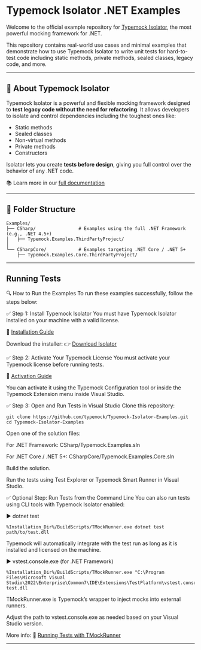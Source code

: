 # Typemock Isolator .NET Examples

Welcome to the official example repository for [Typemock Isolator](https://www.typemock.com/isolator/), the most powerful mocking framework for .NET.

This repository contains real-world use cases and minimal examples that demonstrate how to use Typemock Isolator to write unit tests for hard-to-test code including static methods, private methods, sealed classes, legacy code, and more.

---

## 🚀 About Typemock Isolator

Typemock Isolator is a powerful and flexible mocking framework designed to **test legacy code without the need for refactoring**. It allows developers to isolate and control dependencies including the toughest ones like:

- Static methods
- Sealed classes
- Non-virtual methods
- Private methods
- Constructors

Isolator lets you create **tests before design**, giving you full control over the behavior of any .NET code.

📚 Learn more in our [full documentation](https://www.typemock.com/docs/?book=Isolator&page=introduction.htm)

---

## 📁 Folder Structure

```plaintext
Examples/
├── CSharp/                # Examples using the full .NET Framework (e.g., .NET 4.5+)
│   ├── Typemock.Examples.ThirdPartyProject/
│
└── CSharpCore/            # Examples targeting .NET Core / .NET 5+
    ├── Typemock.Examples.Core.ThirdPartyProject/
```

---
## Running Tests

🔍 How to Run the Examples
To run these examples successfully, follow the steps below:

✅ Step 1: Install Typemock Isolator
You must have Typemock Isolator installed on your machine with a valid license.

🔗 [Installation Guide](https://www.typemock.com/docs/?book=Isolator&page=HtmlDocs/installingtypemockisolatorclient.htm)  

Download the installer:
👉 [Download Isolator](https://www.typemock.com/download-isolator/)

✅ Step 2: Activate Your Typemock License
You must activate your Typemock license before running tests.

🔗 [Activation Guide](https://www.typemock.com/docs/?book=Isolator&page=HtmlDocs/step1activatingyourtypemocklicense.htm)

You can activate it using the Typemock Configuration tool or inside the Typemock Extension menu inside Visual Studio.

✅ Step 3: Open and Run Tests in Visual Studio
Clone this repository:
```plaintext
git clone https://github.com/typemock/Typemock-Isolator-Examples.git
cd Typemock-Isolator-Examples
```
Open one of the solution files:

For .NET Framework:
CSharp/Typemock.Examples.sln

For .NET Core / .NET 5+:
CSharpCore/Typemock.Examples.Core.sln

Build the solution.

Run the tests using Test Explorer or Typemock Smart Runner in Visual Studio.


✅ Optional Step: Run Tests from the Command Line
You can also run tests using CLI tools with Typemock Isolator enabled:


▶️ dotnet test
```plaintext
%Installation_Dir%/BuildScripts/TMockRunner.exe dotnet test path/to/test.dll
```
Typemock will automatically integrate with the test run as long as it is installed and licensed on the machine.

▶️ vstest.console.exe (for .NET Framework)
```plaintext
%Installation_Dir%/BuildScripts/TMockRunner.exe "C:\Program Files\Microsoft Visual Studio\2022\Enterprise\Common7\IDE\Extensions\TestPlatform\vstest.console.exe" test.dll
```
TMockRunner.exe is Typemock’s wrapper to inject mocks into external runners.

Adjust the path to vstest.console.exe as needed based on your Visual Studio version.

More info:
🔗 [Running Tests with TMockRunner](https://www.typemock.com/docs/?book=Isolator&page=HtmlDocs%2Frunningtestsintmockrunner.htm)

---
